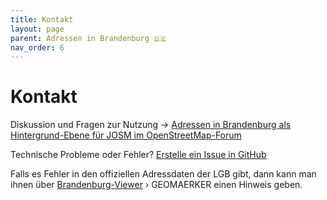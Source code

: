 ```yaml
---
title: Kontakt
layout: page
parent: Adressen in Brandenburg 🇩🇪
nav_order: 6
---
```


# Kontakt

Diskussion und Fragen zur Nutzung → [Adressen in Brandenburg als Hintergrund-Ebene für JOSM im OpenStreetMap-Forum](https://community.openstreetmap.org/t/adressen-in-brandenburg-als-hintergrund-ebene-fur-josm/6679/1)

Technische Probleme oder Fehler? [Erstelle ein Issue in GitHub](https://github.com/hfs/brandenburg-addresses/issues)

Falls es Fehler in den offiziellen Adressdaten der LGB gibt, dann kann man ihnen über [Brandenburg-Viewer](https://bb-viewer.geobasis-bb.de/) › GEOMAERKER einen Hinweis geben.
